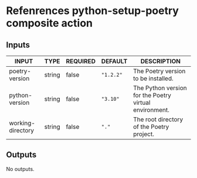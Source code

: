 # Refenrences python-setup-poetry composite action

## Inputs

<!-- AUTO-DOC-INPUT:START - Do not remove or modify this section -->

| INPUT             | TYPE   | REQUIRED | DEFAULT   | DESCRIPTION                                            |
| ----------------- | ------ | -------- | --------- | ------------------------------------------------------ |
| poetry-version    | string | false    | `"1.2.2"` | The Poetry version to be installed.                    |
| python-version    | string | false    | `"3.10"`  | The Python version for the Poetry virtual environment. |
| working-directory | string | false    | `"."`     | The root directory of the Poetry project.              |

<!-- AUTO-DOC-INPUT:END -->

## Outputs

<!-- AUTO-DOC-OUTPUT:START - Do not remove or modify this section -->

No outputs.

<!-- AUTO-DOC-OUTPUT:END -->
